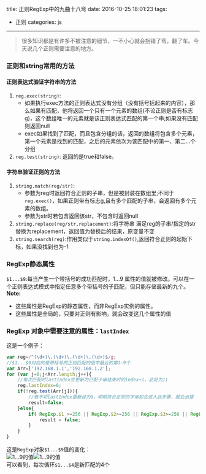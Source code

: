title: 正则RegExp中的九曲十八弯
date: 2016-10-25 18:01:23
tags: 
- 正则
categories: js
---
>很多知识都是有许多不被注意的细节，一不小心就会拐错了弯，翻了车。今天说几个正则需要注意的地方。   

### 正则和string常用的方法
#### 正则表达式验证字符串的方法
1. `reg.exec(string)`:
    - 如果执行exec方法的正则表达式没有分组（没有括号括起来的内容），那么如果有匹配，他将返回一个只有一个元素的数组(不论正则是否有标志g)，这个数组唯一的元素就是该正则表达式匹配的第一个串;如果没有匹配则返回null
    - exec如果找到了匹配，而且包含分组的话，返回的数组将包含多个元素，第一个元素是找到的匹配，之后的元素依次为该匹配中的第一、第二...个分组
2. `reg.test(string)`: 返回的是true和false。  

#### 字符串验证正则的方法
1. `string.match(reg/str)`:
    - 参数为reg时返回符合正则的子串，但是被封装在数组里;不同于`reg.exec()`，如果正则带有标志g,且有多个匹配的子串，会返回有多个元素的数组。
    - 参数为str时若包含返回该str，不包含时返回null
2. `string.replace(reg/str,replacement)`:将字符串  满足reg的子串/指定的str  替换为replacement，返回值为替换后的结果，原变量不变
3. `string.search(reg)`:作用类似于`string.indexOf()`,返回符合正则的起始下标，如果没找到也为-1

### RegExp静态属性
`$1...$9`:每当产生一个带括号的成功匹配时，$1...$9 属性的值就被修改。可以在一个正则表达式模式中指定任意多个带括号的子匹配，但只能存储最新的九个。  
**Note:**  
* 这些属性是RegExp的静态属性，而非RegExp实例的属性。
* 这些属性是全局的，只要对正则有影响，就会改变这几个属性的值  

<!-- more -->

### RegExp 对象中需要注意的属性：`lastIndex`
这是一个例子：
``` javascript
var reg=/^(\d+)\.(\d+)\.(\d+)\.(\d+)$/g;
//$1...$9对应的是带括号的正则匹配的值中最近的第1-9个
var Arr=['192.168.1.1','192.168.1.2'];
for (var j=0;j<Arr.length;j++){
    //每次匹配时lastIndex会更新为匹配子串结束时的index+1，此处为11
    reg.lastIndex=0;
    if(!reg.test(Arr[j])){
        //若不将lastIndex重新设为0，明明符合正则的字串却会进入此步骤，就会出错
        result=false;
    }else{
        if( RegExp.$1 >=256 || RegExp.$2>=256 || RegExp.$3>=256 || RegExp.$4>=256){
            result = false;
        }
    }
}
```
这是`RegExp`对象`$1...$9`值的变化：  
![$1...$9的值](http://7xphbb.com1.z0.glb.clouddn.com/regExp1.png)![$1...$9的值](http://7xphbb.com1.z0.glb.clouddn.com/regExp2.png)  
可以看到，每次循环`$1...$4`是新匹配的4个
